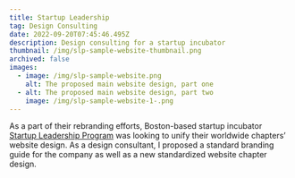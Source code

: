 ```yaml
---
title: Startup Leadership
tag: Design Consulting
date: 2022-09-20T07:45:46.495Z
description: Design consulting for a startup incubator
thumbnail: /img/slp-sample-website-thumbnail.png
archived: false
images:
  - image: /img/slp-sample-website.png
    alt: The proposed main website design, part one
  - alt: The proposed main website design, part two
    image: /img/slp-sample-website-1-.png
---
```

As a part of their rebranding efforts, Boston-based startup incubator [Startup Leadership Program](https://startupleadership.com) was looking to unify their worldwide chapters’ website design. As a design consultant, I proposed a standard branding guide for the company as well as a new standardized website chapter design. 